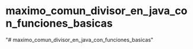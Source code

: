 # maximo_comun_divisor_en_java_con_funciones_basicas
"# maximo_comun_divisor_en_java_con_funciones_basicas" 
